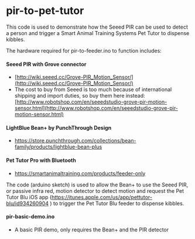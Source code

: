 # pir-to-pet-tutor
This code is used to demonstrate how the Seeed PIR can be used to detect a person and trigger a Smart Animal Training Systems Pet Tutor to dispense kibbles.

The hardware required for pir-to-feeder.ino to function includes:

#### Seeed PIR with Grove connector

* [http://wiki.seeed.cc/Grove-PIR_Motion_Sensor/](http://wiki.seeed.cc/Grove-PIR_Motion_Sensor/)
* The cost to buy from Seeed is too much because of international shipping and import duties, so buy them here instead: [http://www.robotshop.com/en/seeedstudio-grove-pir-motion-sensor.html](http://www.robotshop.com/en/seeedstudio-grove-pir-motion-sensor.html) 

#### LightBlue Bean+ by PunchThrough Design
* https://store.punchthrough.com/collections/bean-family/products/lightblue-bean-plus

#### Pet Tutor Pro with Bluetooth

* https://smartanimaltraining.com/products/feeder-only

The code (arduino sketch) is used to allow the Bean+ to use the Seeed PIR, or passive infra red, motion detector to detect motion and request the Pet Tutor Blu iOS app (https://itunes.apple.com/us/app/pettutor-blu/id934260904 ) to trigger the Pet Tutor Blu feeder to dispense kibbles.

#### pir-basic-demo.ino
* A basic PIR demo, only requires the Bean+ and the PIR detector

